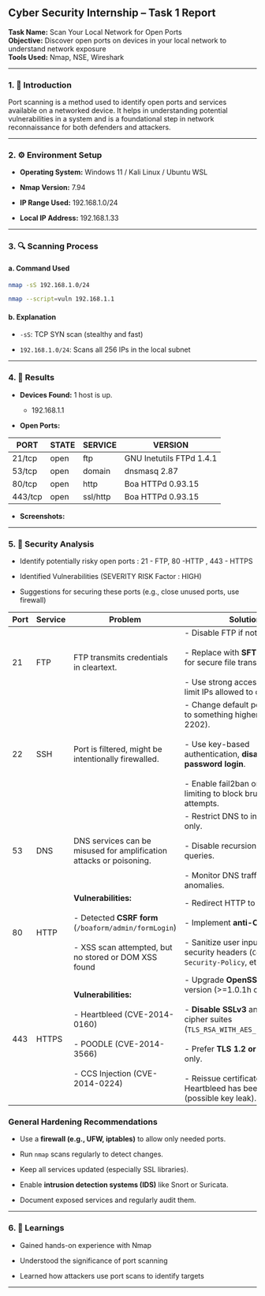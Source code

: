 ## Cyber Security Internship – Task 1 Report

**Task Name:** Scan Your Local Network for Open Ports  
**Objective:** Discover open ports on devices in your local network to understand network exposure  
**Tools Used:** Nmap, NSE,  Wireshark 

---

### 1. 📝 Introduction

Port scanning is a method used to identify open ports and services available on a networked device. It helps in understanding potential vulnerabilities in a system and is a foundational step in network reconnaissance for both defenders and attackers.

---

### 2. ⚙️ Environment Setup

- **Operating System:** Windows 11 / Kali Linux / Ubuntu WSL
    
- **Nmap Version:** 7.94
    
- **IP Range Used:**  192.168.1.0/24
    
- **Local IP Address:** 192.168.1.33
    

---

### 3. 🔍 Scanning Process

#### a. **Command Used**

```bash
nmap -sS 192.168.1.0/24

nmap --script=vuln 192.168.1.1
```

#### b. **Explanation**

- `-sS`: TCP SYN scan (stealthy and fast)
    
- `192.168.1.0/24`: Scans all 256 IPs in the local subnet
    

---

### 4. 📄 Results

- **Devices Found:** 1 host is up.
	- 192.168.1.1
    
- **Open Ports:** 

| PORT    | STATE | SERVICE  | VERSION                  |
| ------- | ----- | -------- | ------------------------ |
| 21/tcp  | open  | ftp      | GNU Inetutils FTPd 1.4.1 |
| 53/tcp  | open  | domain   | dnsmasq 2.87             |
| 80/tcp  | open  | http     | Boa HTTPd 0.93.15        |
| 443/tcp | open  | ssl/http | Boa HTTPd 0.93.15        |

	
- **Screenshots:**



---

### 5. 🔐 Security Analysis

- Identify potentially risky open ports : 21 - FTP, 80 -HTTP , 443 - HTTPS
- Identified Vulnerabilities (SEVERITY RISK Factor : HIGH)





- Suggestions for securing these ports (e.g., close unused ports, use firewall)


| Port | Service | Problem                                                                                                                                           | Solution                                                                                                                                                                                                                                                                                     |
| ---- | ------- | ------------------------------------------------------------------------------------------------------------------------------------------------- | -------------------------------------------------------------------------------------------------------------------------------------------------------------------------------------------------------------------------------------------------------------------------------------------- |
| 21   | FTP     | FTP transmits credentials in cleartext.                                                                                                           | - Disable FTP if not in use.<br>    <br>- Replace with **SFTP** or **FTPS** for secure file transfer.<br>    <br>- Use strong access control and limit IPs allowed to connect.                                                                                                               |
| 22   | SSH     | Port is filtered, might be intentionally firewalled.                                                                                              | - Change default port from 22 to something higher (e.g., 2202).<br>    <br>- Use key-based authentication, **disable password login**.<br>    <br>- Enable fail2ban or rate-limiting to block brute-force attempts.                                                                          |
| 53   | DNS     | DNS services can be misused for amplification attacks or poisoning.                                                                               | - Restrict DNS to internal IPs only.<br>    <br>- Disable recursion for external queries.<br>    <br>- Monitor DNS traffic for anomalies.                                                                                                                                                    |
| 80   | HTTP    | **Vulnerabilities:**<br><br>- Detected **CSRF form** (`/boaform/admin/formLogin`)<br>    <br>- XSS scan attempted, but no stored or DOM XSS found | - Redirect HTTP to HTTPS.<br>        <br>- Implement **anti-CSRF tokens**.<br>        <br>- Sanitize user inputs and use security headers (`Content-Security-Policy`, etc.).                                                                                                                 |
| 443  | HTTPS   | **Vulnerabilities:**<br><br>- Heartbleed (CVE-2014-0160)<br>    <br>- POODLE (CVE-2014-3566)<br>    <br>- CCS Injection (CVE-2014-0224)           | - Upgrade **OpenSSL** to latest version (>=1.0.1h or newer).<br>    <br>- **Disable SSLv3** and weak cipher suites (`TLS_RSA_WITH_AES_128_CBC_SHA`).<br>    <br>- Prefer **TLS 1.2 or TLS 1.3** only.<br>    <br>- Reissue certificates if Heartbleed has been detected (possible key leak). |

### **General Hardening Recommendations**

- Use a **firewall (e.g., UFW, iptables)** to allow only needed ports.
    
- Run `nmap` scans regularly to detect changes.
    
- Keep all services updated (especially SSL libraries).
    
- Enable **intrusion detection systems (IDS)** like Snort or Suricata.
    
- Document exposed services and regularly audit them.




---

### 6. 📘 Learnings

- Gained hands-on experience with Nmap
    
- Understood the significance of port scanning
    
- Learned how attackers use port scans to identify targets
    

---

